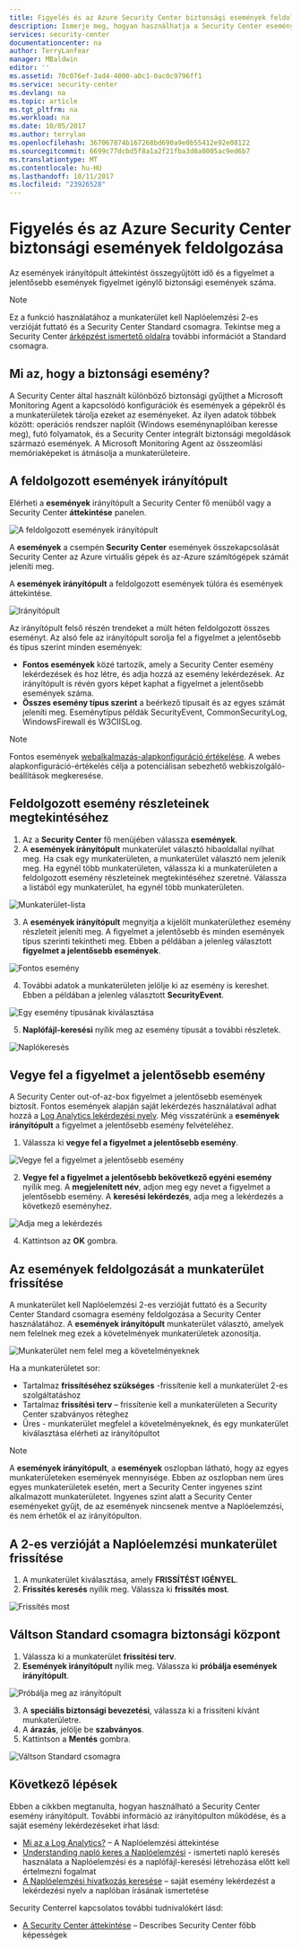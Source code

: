 ```yaml
---
title: Figyelés és az Azure Security Center biztonsági események feldolgozását |} Microsoft Docs
description: Ismerje meg, hogyan használhatja a Security Center események irányítópult biztonsági eseményeket az Azure virtuális gépek és az-Azure számítógépek.
services: security-center
documentationcenter: na
author: TerryLanfear
manager: MBaldwin
editor: ''
ms.assetid: 70c076ef-3ad4-4000-a0c1-0ac0c9796ff1
ms.service: security-center
ms.devlang: na
ms.topic: article
ms.tgt_pltfrm: na
ms.workload: na
ms.date: 10/05/2017
ms.author: terrylan
ms.openlocfilehash: 367067874b167268bd690a9e0b55412e92e08122
ms.sourcegitcommit: 6699c77dcbd5f8a1a2f21fba3d0a0005ac9ed6b7
ms.translationtype: MT
ms.contentlocale: hu-HU
ms.lasthandoff: 10/11/2017
ms.locfileid: "23926528"
---
```

# <a name="monitoring-and-processing-security-events-in-azure-security-center"></a>Figyelés és az Azure Security Center biztonsági események feldolgozása
Az események irányítópult áttekintést összegyűjtött idő és a figyelmet a jelentősebb események figyelmet igénylő biztonsági események száma.  

> [!NOTE]
> Ez a funkció használatához a munkaterület kell Naplóelemzési 2-es verzióját futtató és a Security Center Standard csomagra. Tekintse meg a Security Center [árképzést ismertető oldalra](security-center-pricing.md) további információt a Standard csomagra.
>
>

## <a name="what-is-a-security-event"></a>Mi az, hogy a biztonsági esemény?
A Security Center által használt különböző biztonsági gyűjthet a Microsoft Monitoring Agent a kapcsolódó konfigurációk és események a gépekről és a munkaterületek tárolja ezeket az eseményeket. Az ilyen adatok többek között: operációs rendszer naplóit (Windows eseménynaplóiban keresse meg), futó folyamatok, és a Security Center integrált biztonsági megoldások származó események. A Microsoft Monitoring Agent az összeomlási memóriaképeket is átmásolja a munkaterületeire.

## <a name="events-processed-dashboard"></a>A feldolgozott események irányítópult
Elérheti a **események** irányítópult a Security Center fő menüből vagy a Security Center **áttekintése** panelen.  

![A feldolgozott események irányítópult][1]

A **események** a csempén **Security Center** események összekapcsolását Security Center az Azure virtuális gépek és az-Azure számítógépek számát jeleníti meg.

A **események irányítópult** a feldolgozott események túlóra és események áttekintése.

 ![Irányítópult][2]

 Az irányítópult felső részén trendeket a múlt héten feldolgozott összes eseményt. Az alsó fele az irányítópult sorolja fel a figyelmet a jelentősebb és típus szerint minden események:

 - **Fontos események** közé tartozik, amely a Security Center esemény lekérdezések és hoz létre, és adja hozzá az esemény lekérdezések. Az irányítópult is révén gyors képet kaphat a figyelmet a jelentősebb események száma.
 - **Összes esemény típus szerint** a beérkező típusait és az egyes számát jeleníti meg. Eseménytípus példák SecurityEvent, CommonSecurityLog, WindowsFirewall és W3CIISLog.

> [!NOTE]
> Fontos események [webalkalmazás-alapkonfiguráció értékelése](https://docs.microsoft.com/azure/operations-management-suite/oms-security-web-baseline-assessment). A webes alapkonfiguráció-értékelés célja a potenciálisan sebezhető webkiszolgáló-beállítások megkeresése.

## <a name="view-processed-event-details"></a>Feldolgozott esemény részleteinek megtekintéséhez
1. Az a **Security Center** fő menüjében válassza **események**.
2. A **események irányítópult** munkaterület választó hibaoldallal nyílhat meg. Ha csak egy munkaterületen, a munkaterület választó nem jelenik meg. Ha egynél több munkaterületen, válassza ki a munkaterületen a feldolgozott esemény részleteinek megtekintéséhez szeretné. Válassza a listából egy munkaterület, ha egynél több munkaterületen.

  ![Munkaterület-lista][3]

3. A **események irányítópult** megnyitja a kijelölt munkaterülethez esemény részleteit jeleníti meg. A figyelmet a jelentősebb és minden események típus szerinti tekintheti meg.  Ebben a példában a jelenleg választott **figyelmet a jelentősebb események**.

  ![Fontos esemény][4]

4. További adatok a munkaterületen jelölje ki az esemény is kereshet. Ebben a példában a jelenleg választott **SecurityEvent**.

  ![Egy esemény típusának kiválasztása][5]

5. **Naplófájl-keresési** nyílik meg az esemény típusát a további részletek.

  ![Naplókeresés][6]

## <a name="add-a-notable-event"></a>Vegye fel a figyelmet a jelentősebb esemény
A Security Center out-of-az-box figyelmet a jelentősebb események biztosít. Fontos események alapján saját lekérdezés használatával adhat hozzá a [Log Analytics lekérdezési nyelv](../log-analytics/log-analytics-search-reference.md). Még visszatérünk a **események irányítópult** a figyelmet a jelentősebb esemény felvételéhez.

1. Válassza ki **vegye fel a figyelmet a jelentősebb esemény**.

  ![Vegye fel a figyelmet a jelentősebb esemény][7]

2. **Vegye fel a figyelmet a jelentősebb bekövetkező egyéni esemény** nyílik meg.  A **megjelenített név**, adjon meg egy nevet a figyelmet a jelentősebb esemény. A **keresési lekérdezés**, adja meg a lekérdezés a következő eseményhez.

  ![Adja meg a lekérdezés][8]

4. Kattintson az **OK** gombra.

## <a name="update-your-workspace-for-events-processing"></a>Az események feldolgozását a munkaterület frissítése
A munkaterület kell Naplóelemzési 2-es verzióját futtató és a Security Center Standard csomagra esemény feldolgozása a Security Center használatához. A **események irányítópult** munkaterület választó, amelyek nem felelnek meg ezek a követelmények munkaterületek azonosítja.

![Munkaterület nem felel meg a követelményeknek][9]

Ha a munkaterületet sor:

- Tartalmaz **frissítéséhez szükséges** -frissítenie kell a munkaterület 2-es szolgáltatáshoz
- Tartalmaz **frissítési terv** – frissítenie kell a munkaterületen a Security Center szabványos réteghez
- Üres - munkaterület megfelel a követelményeknek, és egy munkaterület kiválasztása elérheti az irányítópultot

> [!NOTE]
> A **események irányítópult**, a **események** oszlopban látható, hogy az egyes munkaterületeken események mennyisége.  Ebben az oszlopban nem üres egyes munkaterületek esetén, mert a Security Center ingyenes szint alkalmazott munkaterületet. Ingyenes szint alatt a Security Center eseményeket gyűjt, de az események nincsenek mentve a Naplóelemzési, és nem érhetők el az irányítópulton.
>
>

## <a name="update-workspace-to-log-analytics-version-2"></a>A 2-es verzióját a Naplóelemzési munkaterület frissítése
1. A munkaterület kiválasztása, amely **FRISSÍTÉST IGÉNYEL**.
2. **Frissítés keresés** nyílik meg. Válassza ki **frissítés most**.

  ![Frissítés most][10]

## <a name="upgrade-to-security-centers-standard-tier"></a>Váltson Standard csomagra biztonsági központ
1. Válassza ki a munkaterület **frissítési terv**.
2. **Események irányítópult** nyílik meg. Válassza ki **próbálja események irányítópult**.

  ![Próbálja meg az irányítópult][11]

3. A **speciális biztonsági bevezetési**, válassza ki a frissíteni kívánt munkaterületre.
4. A **árazás**, jelölje be **szabványos**.
5. Kattintson a **Mentés** gombra.

  ![Váltson Standard csomagra][12]

## <a name="next-steps"></a>Következő lépések
Ebben a cikkben megtanulta, hogyan használható a Security Center esemény irányítópult. További információ az irányítópulton működése, és a saját esemény lekérdezéseket írhat lásd:

- [Mi az a Log Analytics?](../log-analytics/log-analytics-overview.md) – A Naplóelemzési áttekintése
- [Understanding napló keres a Naplóelemzési](../log-analytics/log-analytics-log-search-new.md) - ismerteti napló keresés használata a Naplóelemzési és a naplófájl-keresési létrehozása előtt kell értelmezni fogalmat
- [A Naplóelemzési hivatkozás keresése](../log-analytics/log-analytics-search-reference.md) – saját esemény lekérdezést a lekérdezési nyelv a naplóban írásának ismertetése

Security Centerrel kapcsolatos további tudnivalókért lásd:

- [A Security Center áttekintése](security-center-intro.md) – Describes Security Center főbb képességek

<!--Image references-->
[1]: ./media/security-center-events-dashboard/events-processed.png
[2]: ./media/security-center-events-dashboard/dashboard.png
[3]: ./media/security-center-events-dashboard/view-processed-event.png
[4]: ./media/security-center-events-dashboard/notable-event.png
[5]: ./media/security-center-events-dashboard/events-by-type.png
[6]: ./media/security-center-events-dashboard/log-search-detail.png
[7]: ./media/security-center-events-dashboard/add-notable-event.png
[8]: ./media/security-center-events-dashboard/create-query.png
[9]: ./media/security-center-events-dashboard/requires-update.png
[10]: ./media/security-center-events-dashboard/search-upgrade.png
[11]: ./media/security-center-events-dashboard/try-dashboard.png
[12]: ./media/security-center-events-dashboard/onboard-workspace.png
